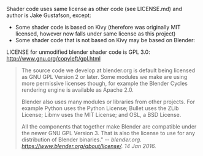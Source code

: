 Shader code uses same license as other code (see LICENSE.md) and author is Jake Gustafson,
except:
* Some shader code is based on Kivy (therefore was originally MIT licensed, however now falls under same license as this project)
* Some shader code that is not based on Kivy may be based on Blender:

LICENSE for unmodified blender shader code is GPL 3.0:
http://www.gnu.org/copyleft/gpl.html

>The source code we develop at blender.org is default being licensed as GNU GPL Version 2 or later. Some modules we make are using more permissive licenses though, for example the Blender Cycles rendering engine is available as Apache 2.0.
>
>Blender also uses many modules or libraries from other projects. For example Python uses the Python License; Bullet uses the ZLib License; Libmv uses the MIT License; and OSL, a BSD License.
>
>All the components that together make Blender are compatible under the newer GNU GPL Version 3. That is also the license to use for any distribution of Blender binaries."
>-- <cite>blender.org. <https://www.blender.org/about/license/>. 14 Jan 2016.</cite>
